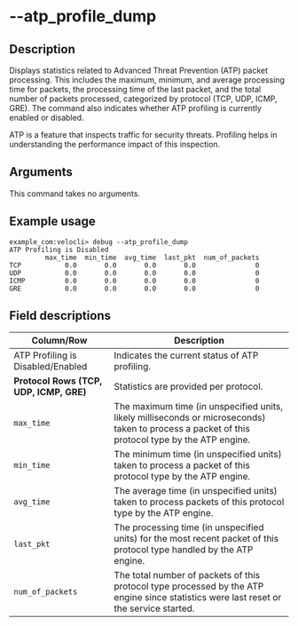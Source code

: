 #	--atp_profile_dump

##	Description
Displays statistics related to Advanced Threat Prevention (ATP) packet processing. This includes the maximum, minimum, and average processing time for packets, the processing time of the last packet, and the total number of packets processed, categorized by protocol (TCP, UDP, ICMP, GRE). The command also indicates whether ATP profiling is currently enabled or disabled.

ATP is a feature that inspects traffic for security threats. Profiling helps in understanding the performance impact of this inspection.

##  Arguments
This command takes no arguments.

##  Example usage
```
example_com:velocli> debug --atp_profile_dump
ATP Profiling is Disabled
         max_time  min_time  avg_time  last_pkt  num_of_packets
TCP           0.0       0.0       0.0       0.0               0
UDP           0.0       0.0       0.0       0.0               0
ICMP          0.0       0.0       0.0       0.0               0
GRE           0.0       0.0       0.0       0.0               0
```
##  Field descriptions
| Column/Row | Description |
|---|---|
| ATP Profiling is Disabled/Enabled | Indicates the current status of ATP profiling. |
| **Protocol Rows (TCP, UDP, ICMP, GRE)** | Statistics are provided per protocol. |
| `max_time` | The maximum time (in unspecified units, likely milliseconds or microseconds) taken to process a packet of this protocol type by the ATP engine. |
| `min_time` | The minimum time (in unspecified units) taken to process a packet of this protocol type by the ATP engine. |
| `avg_time` | The average time (in unspecified units) taken to process packets of this protocol type by the ATP engine. |
| `last_pkt` | The processing time (in unspecified units) for the most recent packet of this protocol type handled by the ATP engine. |
| `num_of_packets` | The total number of packets of this protocol type processed by the ATP engine since statistics were last reset or the service started. |
